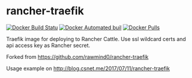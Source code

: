 # rancher-traefik
[![Docker Build Statu](https://img.shields.io/docker/build/mch1307/rancher-traefik.svg?style=plastic)](https://hub.docker.com/r/mch1307/rancher-traefik/)
[![Docker Automated buil](https://img.shields.io/docker/automated/mch1307/rancher-traefik.svg?style=plastic)](https://hub.docker.com/r/mch1307/rancher-traefik/)
[![Docker Pulls](https://img.shields.io/docker/pulls/mch1307/rancher-traefik.svg?style=plastic)](https://hub.docker.com/r/mch1307/rancher-traefik/)

Traefik image for deploying to Rancher Cattle. Use ssl wildcard certs and api access key as Rancher secret.

Forked from https://github.com/rawmind0/rancher-traefik

Usage example on http://blog.csnet.me/2017/07/11/rancher-traefik

